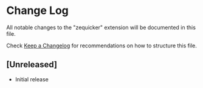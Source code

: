 # Change Log

All notable changes to the "zequicker" extension will be documented in this file.

Check [Keep a Changelog](http://keepachangelog.com/) for recommendations on how to structure this file.

## [Unreleased]

- Initial release